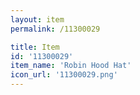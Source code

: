 ```yaml
---
layout: item
permalink: /11300029

title: Item
id: '11300029'
item_name: 'Robin Hood Hat'
icon_url: '11300029.png'
---
```

